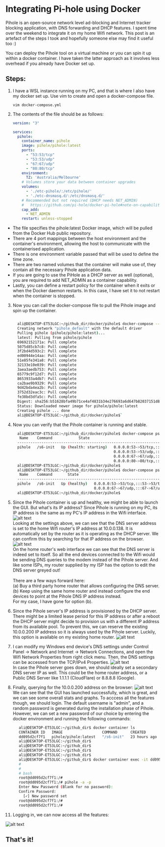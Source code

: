 # Integrating Pi-hole using Docker

Pihole is an open-source network level ad-blocking and Internet tracker blocking application, with DNS forwarding and DHCP features. I spent time over the weekend to integrate it on my home Wifi network. This post is an artefact of the steps I took and hopefully someone else may find it useful too :)

You can deploy the Pihole tool on a virtual machine or you can spin it up within a docker container. I have taken the latter approach as it involves less overhead if you already have Docker set up.

## Steps:
1. I have a WSL instance running on my PC, and that is where I also have my docker set up. Use vim to create and open a docker-compose file. 

    `vim docker-compose.yml`
2. The contents of the file should be as follows:
    ```yaml
    version: "3"
    
    services:
      pihole:
        container_name: pihole
        image: pihole/pihole:latest
        ports:
          - "53:53/tcp"
          - "53:53/udp"
          - "67:67/udp"
          - "80:80/tcp"
        environment:
          TZ: 'Australia/Melbourne'
        # Volumes store your data between container upgrades
        volumes:
          - './etc-pihole/:/etc/pihole/'
          - './etc-dnsmasq.d/:/etc/dnsmasq.d/'
        # Recommended but not required (DHCP needs NET_ADMIN)
        #   https://github.com/pi-hole/docker-pi-hole#note-on-capabilities
        cap_add:
          - NET_ADMIN
        restart: unless-stopped
    ```

  - The file specifies the pihole:latest Docker image, which will be pulled from the Docker Hub public repository. 
  - There are 4 port mappings between the host environment and the container's environment, allowing the host to communicate with the containerised application.
  - There is one environment variable passed that will be used to define the time zone.
  - There are two named volumes that the container will make use of, they contain all the necessary Pihole application data.
  - If you are going to use the PiHole as a DHCP server as well (optional), you are required to add NET_ADMIN as a container capability.
  - Lastly, you can define a restart policy for the container when it exits or when the Docker daemon restarts. In this case, I have set it to not restart when the container is stopped.


3. Now you can call the docker-compose file to pull the Pihole image and spin up the container.
    ```bash

      ali@DESKTOP-ET53LGC:~/github_dir/docker/pihole$ docker-compose --file docker-compose.yml up -d
      Creating network "pihole_default" with the default driver
      Pulling pihole (pihole/pihole:latest)...
      latest: Pulling from pihole/pihole
      69692152171a: Pull complete
      5075d85cb7c8: Pull complete
      3f2bd4d593c2: Pull complete
      ed00944e14aa: Pull complete
      51e85fe341a8: Pull complete
      32133e10e039: Pull complete
      3aea3aedb753: Pull complete
      65779c9f12d7: Pull complete
      8653933a4db7: Pull complete
      ca2bae9b9329: Pull complete
      9d42bda4ea2b: Pull complete
      3752d32eac3c: Pull complete
      fe38bd3dfa5c: Pull complete
      Digest: sha256:b51628bfa49b71ce4af4831b34e276693a6d647b82037151d8eb0d34da504432
      Status: Downloaded newer image for pihole/pihole:latest
      Creating pihole ... done
      ali@DESKTOP-ET53LGC:~/github_dir/docker/pihole$`
    ```
 
 4. Now you can verify that the Pihole container is running and stable.
    ```bash
      ali@DESKTOP-ET53LGC:~/github_dir/docker/pihole$ docker-compose ps
       Name    Command            State                                      Ports
      --------------------------------------------------------------------------------------------------------
      pihole   /s6-init   Up (health: starting)   0.0.0.0:53->53/tcp,:::53->53/tcp,
                                                  0.0.0.0:53->53/udp,:::53->53/udp,
                                                  0.0.0.0:67->67/udp,:::67->67/udp,
                                                  0.0.0.0:80->80/tcp,:::80->80/tcp
      ali@DESKTOP-ET53LGC:~/github_dir/docker/pihole$
      ali@DESKTOP-ET53LGC:~/github_dir/docker/pihole$ docker-compose ps
       Name    Command       State                                       Ports
      --------------------------------------------------------------------------------------------------------
      pihole   /s6-init   Up (healthy)   0.0.0.0:53->53/tcp,:::53->53/tcp, 0.0.0.0:53->53/udp,:::53->53/udp,
                                         0.0.0.0:67->67/udp,:::67->67/udp, 0.0.0.0:80->80/tcp,:::80->80/tcp
      ali@DESKTOP-ET53LGC:~/github_dir/docker/pihole$

    ```

  6. Since the Pihole container is up and healthy, we might be able to launch the GUI. But what's its IP address? Since Pihole is running on my PC, its IP address is the same as my PC's IP address in the Wifi interface.
    ![alt text](https://github.com/ali-qasimi/pihole/blob/32d54d6c670aaa0555c2bfd8206e936bffd22804/Screenshot%202021-08-09%20105049.png "Wifi Settings")
     <br>Looking at the settings above, we can see that the DNS server address is set to the home Wifi router's IP address at 10.0.0.138. It is automatically set by the router as it is operating as the DHCP server. We can confirm this by searching for that IP address on the browser.
    ![alt text](https://github.com/ali-qasimi/pihole/blob/5be1cc35ee548ee2a70f964fdc4795506720d776/Screenshot%202021-08-09%20111025.png "DNS Settings on the modem")
     <br> On the home router's web interface we can see that the DNS server is indeed set to itself. So all the end devices connected to the Wifi would be sending DNS queries to the modem instead of the Pihole server. And like some ISPs, my router supplied by my ISP has the option to edit the DNS server greyed out!
     <br><br>There are a few ways forward here: 
     <br>(a) Buy a third party home router that allows configuring the DNS server. 
     <br>(b) Keep using the same home router and instead configure the end devices to point at the Pihole DNS IP address instead.
     <br>For my case, I have gone for option (b).
  
  7. Since the Pihole server's IP address is provisioned by the DHCP server. There might be a limited lease period for this IP address or after a reboot the DHCP server might decide to provision us with a different IP address from its available pool. To prevent this, we can reserve the existing 10.0.0.200 IP address so it is always used by the Pihole server. Luckily, this option is available on my existing home router.
    ![alt text](https://github.com/ali-qasimi/pihole/blob/bf53ada10b08b14fd6a9bdd22124615c6cd87030/Screenshot%202021-08-09%20113851.png "Reserve IP Address")
  8. I can modify my Windows end device's DNS settings under Control Panel -> Network and Internet -> Network Connections, and open the Wifi Network Properties from right click menu. Then, the DNS settings can be accessed from the TCP/IPv4 Properties.
    ![alt text](https://github.com/ali-qasimi/pihole/blob/7192f18ec80e69e57ac02365b779fb54d82eae08/Screenshot%202021-08-09%20114857.png "DNS Settings")
    <br> In case the Pihole server goes down, we should ideally set a secondary DNS server IP as well. This could be the home router address, or a Public DNS Server like 1.1.1.1 (CloudFlare) or 8.8.8.8 (Google).
  10. Finally, querying for the 10.0.0.200 address on the browser:
    ![alt text](https://github.com/ali-qasimi/pihole/blob/4be238a7e8367ae682a0553c8ebcdff5cbb3b857/Screenshot%202021-08-08%20160515.png "First Look at the GUI")
    We can see that the GUI has launched successfully, which is great, and we can see some overall stats and graphs. To acccess all the features though, we should login. The default username is "admin", and a random password is generated during the installation phase of Pihole. However, we can set a new password of our choice by entering the docker environment and running the following commands:<br>
  ```bash
        ali@DESKTOP-ET53LGC:~/github_dir$ docker container ls
        CONTAINER ID   IMAGE                  COMMAND      CREATED        STATUS                             PORTS                                                                                                                                        NAMES
        dd095d2cf7f1   pihole/pihole:latest   "/s6-init"   23 hours ago   Up 19 seconds (health: starting)   0.0.0.0:53->53/udp, :::53->53/udp, 0.0.0.0:53->53/tcp, :::53->53/tcp, 0.0.0.0:80->80/tcp, 0.0.0.0:67->67/udp, :::80->80/tcp, :::67->67/udp   pihole
        ali@DESKTOP-ET53LGC:~/github_dir$
        ali@DESKTOP-ET53LGC:~/github_dir$
        ali@DESKTOP-ET53LGC:~/github_dir$
        ali@DESKTOP-ET53LGC:~/github_dir$
        ali@DESKTOP-ET53LGC:~/github_dir$ docker container exec -it dd095d2cf7f1  sh
        #
        #
        # bash
        root@dd095d2cf7f1:/#
        root@dd095d2cf7f1:/# pihole -a -p
        Enter New Password (Blank for no password):
        Confirm Password:
          [✓] New password set
        root@dd095d2cf7f1:/#
        root@dd095d2cf7f1:/#

  ```
  
  11. Logging in, we can now access all the features:
  
  ![alt text](https://github.com/ali-qasimi/pihole/blob/7192f18ec80e69e57ac02365b779fb54d82eae08/Screenshot%202021-08-08%20155730.png "Full Dashboard")
  
  
  ## That's it! 
    
